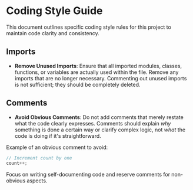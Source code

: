 # Coding Style Guide

This document outlines specific coding style rules for this project to maintain code clarity and consistency.

## Imports

- **Remove Unused Imports**: Ensure that all imported modules, classes, functions, or variables are actually used within the file. Remove any imports that are no longer necessary. Commenting out unused imports is not sufficient; they should be completely deleted.

## Comments

- **Avoid Obvious Comments**: Do not add comments that merely restate what the code clearly expresses. Comments should explain *why* something is done a certain way or clarify complex logic, not *what* the code is doing if it's straightforward.

Example of an obvious comment to avoid:
```typescript
// Increment count by one
count++;
```

Focus on writing self-documenting code and reserve comments for non-obvious aspects.